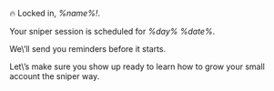 🔥 Locked in, _%name%\!_.

Your sniper session is scheduled for _%day% %date%_\.

We\’ll send you reminders before it starts.

Let\’s make sure you show up ready to learn how to grow your small account the sniper way.
